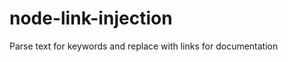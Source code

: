 node-link-injection
===================

Parse text for keywords and replace with links for documentation